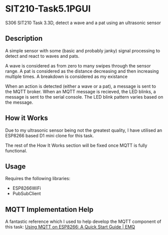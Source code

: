 # SIT210-Task5.1PGUI
 S306 SIT210 Task 3.3D, detect a wave and a pat using an ultrasonic sensor

## Description
A simple sensor with some (basic and probably janky) signal processing to detect and react to waves and pats.

A wave is considered as from zero to many swipes through the sensor range.
A pat is considered as the distance decreasing and then increasing multiple times.
A breakdown is considered as my existance

When an action is detected (either a wave or a pat), a message is sent to the MQTT broker.
When an MQTT message is recieved, the LED blinks, a message is sent to the serial console.
The LED blink pattern varies based on the message.

## How it Works
Due to my ultrasonic sensor being not the greatest quality, I have utilised an ESP8266 based D1 mini clone for this task.

The rest of the How It Works section will be fixed once MQTT is fully functional.

## Usage
Requires the following libraries:
* ESP8266WiFi
* PubSubClient

## MQTT Implementation Help
A fantastic reference which I used to help develop the MQTT component of this task: [Using MQTT on ESP8266: A Quick Start Guide | EMQ](https://www.emqx.com/en/blog/esp8266-connects-to-the-public-mqtt-broker)
